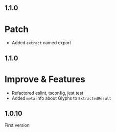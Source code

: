 ## 1.1.0

# Patch

- Added `extract` named export

## 1.1.0

# Improve & Features

- Refactored eslint, tsconfig, jest test
- Added `meta` info about Glyphs to `ExtractedResult`


## 1.0.10

First version
